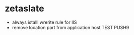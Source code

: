 # zetaslate
* always istalll wrerite rule for IIS
* remove location part from application host
TEST PUSH9
